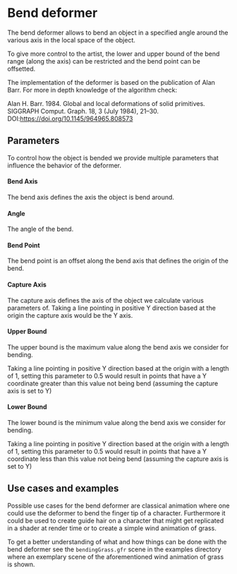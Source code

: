 # Bend deformer #

The bend deformer allows to bend an object in a specified angle around the various axis
in the local space of the object.

To give more control to the artist, the lower and upper bound of the bend range (along the axis) can be restricted and the bend point can be offsetted.

The implementation of the deformer is based on the publication of Alan Barr. For
more in depth knowledge of the algorithm check:

Alan H. Barr. 1984. Global and local deformations of solid primitives.
SIGGRAPH Comput. Graph. 18, 3 (July 1984), 21–30.
DOI:https://doi.org/10.1145/964965.808573

## Parameters ##

To control how the object is bended we provide multiple parameters that influence the behavior of the
deformer.

#### Bend Axis ####
The bend axis defines the axis the object is bend around.

#### Angle ####
The angle of the bend.

#### Bend Point ####
The bend point is an offset along the bend axis that defines the origin of the bend.

#### Capture Axis ####
The capture axis defines the axis of the object we calculate various parameters of. Taking a line
pointing in positive Y direction based at the origin the capture axis would be the Y axis.

#### Upper Bound ####
The upper bound is the maximum value along the bend axis we consider for bending.

Taking a line pointing in positive Y direction based at the origin with a length of 1, setting this parameter
to 0.5 would result in points that have a Y coordinate greater than this value not being bend (assuming the
capture axis is set to Y)

#### Lower Bound ####
The lower bound is the minimum value along the bend axis we consider for bending.

Taking a line pointing in positive Y direction based at the origin with a length of 1, setting this parameter
to 0.5 would result in points that have a Y coordinate less than this value not being bend (assuming the
capture axis is set to Y)

## Use cases and examples ##
Possible use cases for the bend deformer are classical animation where one could use the deformer to bend the finger tip of a character. Furthermore it could be used to create guide hair on a character that might get replicated in a shader at render time or to create a simple wind animation of grass.

To get a better understanding of what and how things can be done with the bend deformer see the `bendingGrass.gfr` scene in the examples directory where an exemplary scene of the aforementioned wind animation of grass is shown.

